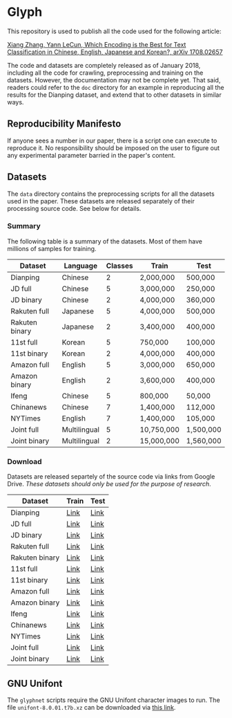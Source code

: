 # Glyph

This repository is used to publish all the code used for the following article:

[Xiang Zhang, Yann LeCun, Which Encoding is the Best for Text Classification in Chinese, English, Japanese and Korean?, arXiv 1708.02657](https://arxiv.org/abs/1708.02657)

The code and datasets are completely released as of January 2018, including all the code for crawling, preprocessing and training on the datasets. However, the documentation may not be complete yet. That said, readers could refer to the `doc` directory for an example in reproducing all the results for the Dianping dataset, and extend that to other datasets in similar ways.

## Reproducibility Manifesto

If anyone sees a number in our paper, there is a script one can execute to reproduce it. No responsibility should be imposed on the user to figure out any experimental parameter barried in the paper's content.

## Datasets

The `data` directory contains the preprocessing scripts for all the datasets used in the paper. These datasets are released separately of their processing source code. See below for details.

### Summary

The following table is a summary of the datasets. Most of them have millions of samples for training.

| Dataset        | Language     | Classes | Train      | Test      |
|----------------|--------------|---------|------------|-----------|
| Dianping       | Chinese      | 2       | 2,000,000  | 500,000   |
| JD full        | Chinese      | 5       | 3,000,000  | 250,000   |
| JD binary      | Chinese      | 2       | 4,000,000  | 360,000   |
| Rakuten full   | Japanese     | 5       | 4,000,000  | 500,000   |
| Rakuten binary | Japanese     | 2       | 3,400,000  | 400,000   |
| 11st full      | Korean       | 5       | 750,000    | 100,000   |
| 11st binary    | Korean       | 2       | 4,000,000  | 400,000   |
| Amazon full    | English      | 5       | 3,000,000  | 650,000   |
| Amazon binary  | English      | 2       | 3,600,000  | 400,000   |
| Ifeng          | Chinese      | 5       | 800,000    | 50,000    |
| Chinanews      | Chinese      | 7       | 1,400,000  | 112,000   |
| NYTimes        | English      | 7       | 1,400,000  | 105,000   |
| Joint full     | Multilingual | 5       | 10,750,000 | 1,500,000 |
| Joint binary   | Multilingual | 2       | 15,000,000 | 1,560,000 |

### Download

Datasets are released separtely of the source code via links from Google Drive. *These datasets should only be used for the purpose of research*.

| Dataset        | Train                          | Test                          |
|----------------|--------------------------------|-------------------------------|
| Dianping       | [Link](https://goo.gl/uKPxyo)  | [Link](https://goo.gl/2QZpLx) |
| JD full        | [Link](https://goo.gl/u3vsak)  | [Link](https://goo.gl/hLZRky) |
| JD binary      | [Link](https://goo.gl/ZPj1ip)  | [Link](https://goo.gl/bqiEfP) |
| Rakuten full   | [Link](https://goo.gl/A7y14i)  | [Link](https://goo.gl/ve4mup) |
| Rakuten binary | [Link](https://goo.gl/3kYQ2f)  | [Link](https://goo.gl/m8FpeH) |
| 11st full      | [Link](https://goo.gl/F1oPBX)  | [Link](https://goo.gl/ZpTLND) |
| 11st binary    | [Link](https://goo.gl/8Qi7ao)  | [Link](https://goo.gl/nbBhFq) |
| Amazon full    | [Link](https://goo.gl/UzQWaj)  | [Link](https://goo.gl/EXkzWs) |
| Amazon binary  | [Link](https://goo.gl/u7AxWS)  | [Link](https://goo.gl/2fft8x) |
| Ifeng          | [Link](https://goo.gl/AtKsq4)  | [Link](https://goo.gl/tLWojy) |
| Chinanews      | [Link](https://goo.gl/1p4kdx)  | [Link](https://goo.gl/rxvhCJ) |
| NYTimes        | [Link](https://goo.gl/2hZeqd)  | [Link](https://goo.gl/66EDa5) |
| Joint full     | [Link](https://goo.gl/AJfzLC)  | [Link](https://goo.gl/mibMsV) |
| Joint binary   | [Link](https://goo.gl/YLMqNe)  | [Link](https://goo.gl/WRXQuJ) |

## GNU Unifont

The `glyphnet` scripts require the GNU Unifont character images to run. The file `unifont-8.0.01.t7b.xz` can be downloaded via [this link](https://goo.gl/aFxYHq).
